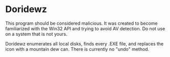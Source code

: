 # Doridewz

This program should be considered malicious. It was created to become familiarized with the Win32 API and trying to avoid AV detection.
Do not use on a system that is not yours.

Doridewz enumerates all local disks, finds every .EXE file, and replaces the icon with a mountain dew can. There is currently no "undo" method.
